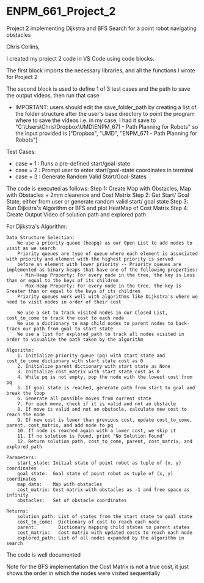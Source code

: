 # ENPM_661_Project_2
 Project 2 implementing Dijkstra and BFS Search for a point robot navigating obstacles

Chris Collins, 

I created my project 2 code in VS Code using code blocks. 

The first block imports the necessary libraries, and all the functions I wrote for Project 2

The second block is used to define 1 of 3 test cases and the path to save the output videos, then run that case
- IMPORTANT: users should edit the save_folder_path by creating a list of the folder structure 
   after the user's base directory to point the program where to save the videos
   i.e. in my case, I had it save to "C:\Users\Chris\Dropbox\UMD\ENPM_671 - Path Planning for Robots"
   so the input provided is ["Dropbox", "UMD", "ENPM_671 - Path Planning for Robots"]

Test Cases:
  - case = 1 : Runs a pre-defined start/goal-state 
  - case = 2 : Prompt user to enter start/goal-state coordinates in terminal
  - case = 3 : Generate Random Valid Start/Goal-States

The code is executed as follows:
    Step 1: Create Map with Obstacles, Map with Obstacles + 2mm clearence and Cost Matrix
    Step 2: Get Start/ Goal State, either from user or generate random valid start/ goal state
    Step 3: Run Dijkstra's Algorithm or BFS and plot HeatMap of Cost Matrix
    Step 4: Create Output Video of solution path and explored path


For Djikstra's Algorithm:

    Data Structure Selection:
        We use a priority queue (heapq) as our Open List to add nodes to visit as we search
        Priority queues are type of queue where each element is associated with priority and element with the highest priority is served
        before an element with lower priority -- Priority queues are implemented as binary heaps that have one of the following properties:
         - Min-Heap Property: For every node in the tree, the key is Less than or equal to the keys of its children
         - Max-Heap Property: For every node in the tree, the key is Greater than or equal to the keys of its children
        Priority queues work well with algorithms like Dijkstra's where we need to visit nodes in order of their cost

        We use a set to track visited nodes in our Closed List, cost_to_come to track the cost to each node
        We use a dictionary to map child nodes to parent nodes to back-track our path from goal to start state
        We use a list for explored_path to track all nodes visited in order to visualize the path taken by the algorithm

    Algorithm:
        1. Initialize priority queue (pq) with start state and cost_to_come dictionary with start state cost as 0
        2. Initialize parent dictionary with start state as None
        3. Initialize cost_matrix with start state cost as 0
        4. While pq is not empty, pop the node with the lowest cost from pq
        5. If goal state is reached, generate path from start to goal and break the loop
        6. Generate all possible moves from current state
        7. For each move, check if it is valid and not an obstacle
        8. If move is valid and not an obstacle, calculate new cost to reach the node
        9. If new cost is lower than previous cost, update cost_to_come, parent, cost_matrix, and add node to pq
        10. If node is reached again with a lower cost, we skip it
        11. If no solution is found, print "No Solution Found"
        12. Return solution path, cost_to_come, parent, cost_matrix, and explored_path

    Parameters:
        start_state: Initial state of point robot as tuple of (x, y) coordinates
        goal_state:  Goal state of point robot as tuple of (x, y) coordinates
        map_data:    Map with obstacles
        cost_matrix: Cost matrix with obstacles as -1 and free space as infinity
        obstacles:   Set of obstacle coordinates

    Returns:     
        solution_path: List of states from the start state to goal state
        cost_to_come:  Dictionary of cost to reach each node
        parent:        Dictionary mapping child states to parent states
        cost_matrix:   Cost matrix with updated costs to reach each node
        explored_path: List of all nodes expanded by the algorithm in search


The code is well documented

Note for the BFS implementation the Cost Matrix is not a true cost, it just shows the order in which the nodes were visited sequentially 
